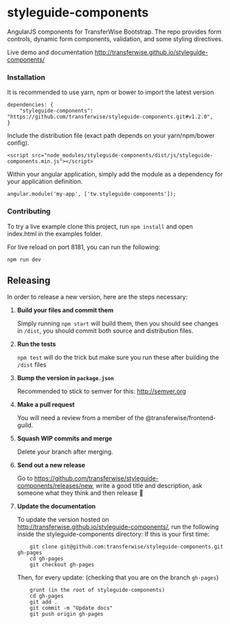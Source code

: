 # styleguide-components
AngularJS components for TransferWise Bootstrap.  The repo provides form controls,
dynamic form components, validation, and some styling directives.

Live demo and documentation http://transferwise.github.io/styleguide-components/

### Installation
It is recommended to use yarn, npm or bower to import the latest version
```
dependencies: {
    "styleguide-components": "https://github.com/transferwise/styleguide-components.git#v1.2.0",
}
```

Include the distribution file (exact path depends on your yarn/npm/bower config).
```
<script src="node_modules/styleguide-components/dist/js/styleguide-components.min.js"></script>
```

Within your angular application, simply add the module as a dependency for your application definition.
```
angular.module('my-app', ['tw.styleguide-components']);
```

### Contributing
To try a live example clone this project, run `npm install` and open index.html in the examples folder.

For live reload on port 8181, you can run the following:
```
npm run dev
```

## Releasing

In order to release a new version, here are the steps necessary:

1. **Build your files and commit them**

    Simply running `npm start` will build them, then you should see changes in `/dist`, you should commit both source and distribution files.

2. **Run the tests**

    `npm test` will do the trick but make sure you run these after building the `/dist` files

3. **Bump the version in `package.json`**

    Recommended to stick to semver for this: http://semver.org

4. **Make a pull request**

    You will need a review from a member of the @transferwise/frontend-guild.

5. **Squash WIP commits and merge**

    Delete your branch after merging.

6. **Send out a new release**

    Go to https://github.com/transferwise/styleguide-components/releases/new, write a good title and description, ask someone what they think and then release 🚀

7. **Update the documentation**

    To update the version hosted on http://transferwise.github.io/styleguide-components/, run the following inside the styleguide-components directory:
    If this is your first time:
    ```
        git clone git@github.com:transferwise/styleguide-components.git gh-pages
        cd gh-pages
        git checkout gh-pages
    ```
    Then, for every update: (checking that you are on the branch `gh-pages`)
    ```
        grunt (in the root of styleguide-components)
        cd gh-pages
        git add .
        git commit -m "Update docs"
        git push origin gh-pages
    ```
